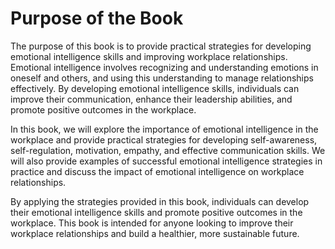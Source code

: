 Purpose of the Book
=================================

The purpose of this book is to provide practical strategies for developing emotional intelligence skills and improving workplace relationships. Emotional intelligence involves recognizing and understanding emotions in oneself and others, and using this understanding to manage relationships effectively. By developing emotional intelligence skills, individuals can improve their communication, enhance their leadership abilities, and promote positive outcomes in the workplace.

In this book, we will explore the importance of emotional intelligence in the workplace and provide practical strategies for developing self-awareness, self-regulation, motivation, empathy, and effective communication skills. We will also provide examples of successful emotional intelligence strategies in practice and discuss the impact of emotional intelligence on workplace relationships.

By applying the strategies provided in this book, individuals can develop their emotional intelligence skills and promote positive outcomes in the workplace. This book is intended for anyone looking to improve their workplace relationships and build a healthier, more sustainable future.
